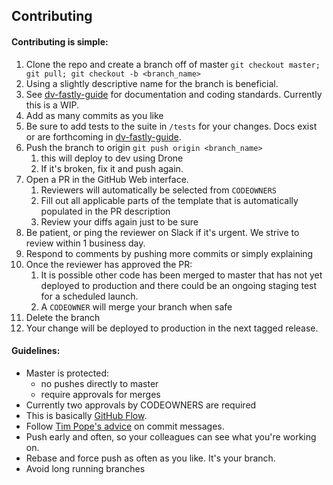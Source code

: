 ## Contributing

#### Contributing is simple:

1. Clone the repo and create a branch off of master `git checkout master; git pull; git checkout -b <branch_name>`
1. Using a slightly descriptive name for the branch is beneficial.
1. See [dv-fastly-guide][dv-fastly-guide] for documentation and coding standards. Currently this is a WIP.
1. Add as many commits as you like
1. Be sure to add tests to the suite in `/tests` for your changes. Docs exist or are forthcoming in [dv-fastly-guide][dv-fastly-guide].
1. Push the branch to origin `git push origin <branch_name>`
    1. this will deploy to dev using Drone
    1. If it's broken, fix it and push again.
1. Open a PR in the GitHub Web interface.
    1. Reviewers will automatically be selected from `CODEOWNERS`
    1. Fill out all applicable parts of the template that is automatically populated in the PR description
    1. Review your diffs again just to be sure
1. Be patient, or ping the reviewer on Slack if it's urgent. We strive to review within 1 business day.
1. Respond to comments by pushing more commits or simply explaining
1. Once the reviewer has approved the PR: 
    1. It is possible other code has been merged to master that has not yet deployed to production and there could be an ongoing staging test for a scheduled launch.
    1. A `CODEOWNER` will merge your branch when safe
1. Delete the branch
1. Your change will be deployed to production in the next tagged release.

#### Guidelines:

* Master is protected:
  * no pushes directly to master
  * require approvals for merges
* Currently two approvals by CODEOWNERS are required
* This is basically [GitHub Flow][ghf].
* Follow [Tim Pope's advice][tpa] on commit messages.
* Push early and often, so your colleagues can see what you're working on.
* Rebase and force push as often as you like. It's your branch.
* Avoid long running branches




[dv]:  https://github.com/orgs/nytm/teams/delivery-engineering
[ghf]: https://guides.github.com/introduction/flow/index.html
[tpa]: http://tbaggery.com/2008/04/19/a-note-about-git-commit-messages.html
[dv-fastly-guide]: https://github.com/nytm/dv-fastly-guide
